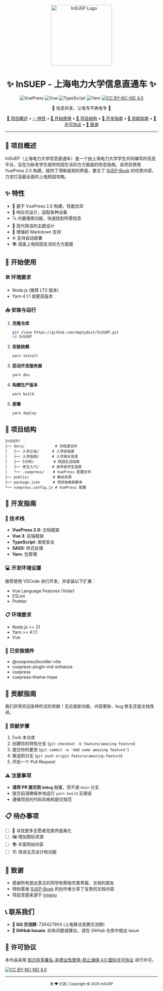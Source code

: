 <div align="center">
  <img src="https://bu.dusays.com/2025/03/21/67dc3ca22d617.jpg" alt="InSUEP Logo" width="200">
  <h1>✨ InSUEP - 上海电力大学信息直通车 ✨</h1>
  
  ![VuePress](https://img.shields.io/badge/VuePress-2.0.0--rc.0-4FC08D?style=for-the-badge&logo=vue.js&logoColor=white)
  ![Vue](https://img.shields.io/badge/Vue-3.0.0-4FC08D?style=for-the-badge&logo=vue.js&logoColor=white)
  ![TypeScript](https://img.shields.io/badge/TypeScript-4.9.5-3178C6?style=for-the-badge&logo=typescript&logoColor=white)
  ![Yarn](https://img.shields.io/badge/Yarn-4.1.1-2C8EBB?style=for-the-badge&logo=yarn&logoColor=white)
  [![CC BY-NC-ND 4.0][cc-by-nc-nd-shield]][cc-by-nc-nd]

  <p>💫 信息共享，让电专不再电专 💫</p>
</div>

<p align="center">
  <a href="#-项目概述">📖 项目概述</a> •
  <a href="#-特性">✨ 特性</a> •
  <a href="#-开始使用">🚀 开始使用</a> •
  <a href="#-项目结构">📁 项目结构</a> •
  <a href="#-开发指南">🧪 开发指南</a> •
  <a href="#-贡献指南">🤝 贡献指南</a> •
  <a href="#-许可协议">📝 许可协议</a> •
  <a href="#-致谢">🙏 致谢</a>
</p>

---

## 📖 项目概述

InSUEP（上海电力大学信息直通车）是一个由上海电力大学学生共同编写的信息平台，旨在为新老学生提供校园生活的方方面面的信息指南。该项目使用 VuePress 2.0 构建，提供了清晰直观的界面，整合了 [SUEP-Book](https://github.com/SUEP-Plus/SUEP-Book) 的优质内容，力求打造最全面的上电校园攻略。

## ✨ 特性

- 🚀 基于 VuePress 2.0 构建，性能优异
- 📱 响应式设计，适配各种设备
- 🔍 内置搜索功能，快速找到所需信息
- 🎨 现代简洁的主题设计
- 📝 增强的 Markdown 支持
- 🌐 支持自动部署
- 📚 涵盖上电校园生活的方方面面

## 🚀 开始使用

### 🛠️ 环境要求

- Node.js (推荐 LTS 版本)
- Yarn 4.1.1 或更高版本

### 📥 安装与运行

1. **克隆仓库**

   ```bash
   git clone https://github.com/emptydust/InSUEP.git
   cd InSUEP
   ```

2. **安装依赖**

   ```bash
   yarn install
   ```

3. **启动开发服务器**

   ```bash
   yarn dev
   ```

4. **构建生产版本**

   ```bash
   yarn build
   ```

5. **部署**
   ```bash
   yarn deploy
   ```

## 📁 项目结构

```
InSUEP/
├── docs/              # 文档源文件
│   ├── 入学之前/      # 入学前指南
│   ├── 入学指南/      # 入学相关信息
│   ├── 5分熟/         # 校园生活指南
│   ├── 老生入门/      # 高年级学生指南
│   └── .vuepress/    # VuePress 配置文件
├── public/           # 静态资源
├── package.json      # 项目依赖和脚本
└── vuepress.config.js # VuePress 配置
```

## 🧪 开发指南

### 🔧 技术栈

- **VuePress 2.0**: 文档框架
- **Vue 3**: 前端框架
- **TypeScript**: 类型安全
- **SASS**: 样式处理
- **Yarn**: 包管理

### 💻 开发环境设置

推荐使用 VSCode 进行开发，并安装以下扩展：
- Vue Language Features (Volar)
- ESLint
- Prettier

### 📋 环境要求

- Node.js >= 21
- Yarn >= 4.1.1
- Vue

### 🔌 已安装插件

- @vuepress/bundler-vite
- vuepress-plugin-md-enhance
- vuepress
- vuepress-theme-hope

## 🤝 贡献指南

我们非常欢迎各种形式的贡献！无论是新功能、内容更新、bug 修复还是文档改进。

### 🔄 贡献步骤

1. Fork 本仓库
2. 创建你的特性分支 (`git checkout -b feature/amazing-feature`)
3. 提交你的更改 (`git commit -m 'Add some amazing feature'`)
4. 推送到分支 (`git push origin feature/amazing-feature`)
5. 开启一个 Pull Request

### ⚠️ 注意事项

- **请将 PR 提交到 `debug` 分支**，而不是 `main` 分支
- 提交前请确保本地运行 `yarn build` 无错误
- 遵循项目的代码风格和提交规范

## 📋 待办事项

- [ ] 🎨 寻找更多志愿者完善界面美化
- [ ] 🖼️ 增加图标资源
- [ ] 📚 丰富网站内容
- [ ] 🏗️ 改进主页设计和功能

## 🙏 致谢

- 感谢所有提出意见的同学和帮助完善界面、文档的朋友
- 特别感谢 [SUEP-Book](https://github.com/SUEP-Plus/SUEP-Book) 的创作者分享了宝贵的文档内容
- 项目灵感来源于 [innenu](https://innenu.com/)

## 📞 联系我们

- **💬 QQ 交流群**: 726427904 (上电算法竞赛交流群)
- **🐞 GitHub Issues**: 如有问题或建议，请在 GitHub 仓库中提出 issue

## 📝 许可协议

本作品采用 [知识共享署名-非商业性使用-禁止演绎 4.0 国际许可协议][cc-by-nc-nd] 进行许可。

[![CC BY-NC-ND 4.0][cc-by-nc-nd-image]][cc-by-nc-nd]

---

<div align="center">
  <sub>用 ❤️ 打造 | Copyright © 2025 InSUEP</sub>
</div>

[cc-by-nc-nd]: http://creativecommons.org/licenses/by-nc-nd/4.0/
[cc-by-nc-nd-image]: https://licensebuttons.net/l/by-nc-nd/4.0/88x31.png
[cc-by-nc-nd-shield]: https://img.shields.io/badge/License-CC%20BY--NC--ND%204.0-lightgrey.svg?style=for-the-badge
